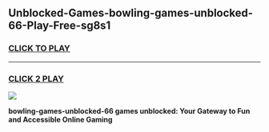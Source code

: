 
## Unblocked-Games-bowling-games-unblocked-66-Play-Free-sg8s1
<h3>
<a href="https://premium76.site?title=bowling-games-unblocked-66&ref=23A">CLICK TO PLAY</a></h3>
<hr>

<h3>
<a href="https://premium76.site?title=bowling-games-unblocked-66&ref=23A">CLICK 2 PLAY</a>
  
</h3>

<a href="https://premium76.site?title=bowling-games-unblocked-66&ref=23A"><img src="https://clearcache.store/games.png"></a>


**bowling-games-unblocked-66 games unblocked: Your Gateway to Fun and Accessible Online Gaming**
